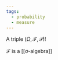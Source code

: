```yaml
---
tags:
  - probability
  - measure
---
```

A triple $(\Omega, \mathcal{F}, \mathcal{P})$!

$\mathcal{F}$ is a [[σ-algebra]]
